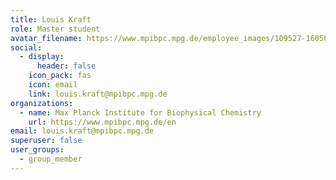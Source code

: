 ```yaml
---
title: Louis Kraft
role: Master student
avatar_filename: https://www.mpibpc.mpg.de/employee_images/109527-1605622122?t=eyJ3aWR0aCI6NDI0LCJoZWlnaHQiOjU0NSwiZml0IjoiY3JvcCIsImZpbGVfZXh0ZW5zaW9uIjoianBnIn0%3D--cff5e640ea2ce8013d78b56c0ecfd3df99788a11
social:
  - display:
      header: false
    icon_pack: fas
    icon: email
    link: louis.kraft@mpibpc.mpg.de
organizations:
  - name: Max Planck Institute for Biophysical Chemistry
    url: https://www.mpibpc.mpg.de/en
email: louis.kraft@mpibpc.mpg.de
superuser: false
user_groups:
  - group_member
---
```

